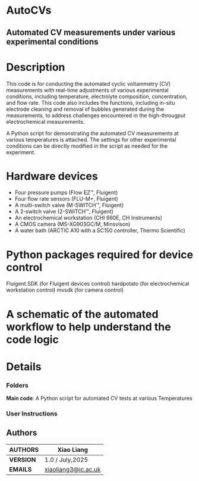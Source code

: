 # AutoCVs

## Automated CV measurements under various experimental conditions 

# Description
This code is for conducting the automated cyclic voltammetry (CV) measurements with real-time adjustments of various experimental conditions, including temperature, electrolyte composition, concentration, and flow rate. This code also includes the functions, including in-situ electrode cleaning and removal of bubbles generated during the measurements, to address challenges encountered in the high-througput electrochemical measurements. 

A Python script for demonstrating the automated CV measurements at various temperatures is attached. The settings for other experimental conditions can be directly modified in the script as needed for the experiment.

# Hardware devices
* Four pressure pumps (Flow EZ™, Fluigent)
* Four flow rate sensors (FLU-M+, Fluigent)
* A multi-switch valve (M-SWITCH™, Fluigent)
* A 2-switch valve (2-SWITCH™, Fluigent)
* An electrochemical workstation (CHI 660E, CH Instruments)
* A CMOS camera (MS-XG903GC/M, Minsvison)
* A water bath (ARCTIC A10 with a SC150 controller, Thermo Scientific)

# Python packages required for device control
Fluigent.SDK (for Fluigent devices control)
hardpotato (for electrochemical workstation control)
mvsdk (for camera control)

# A schematic of the automated workflow to help understand the code logic


# Details
### Folders
**Main code**: A Python script for automated CV tests at various Temperatures

### User Instructions


## Authors

| **AUTHORS** |Xiao Liang            |
|-------------|----------------------|
| **VERSION** | 1.0 / July,2025                               |
| **EMAILS**  | xiaoliang3@ic.ac.uk                         |

